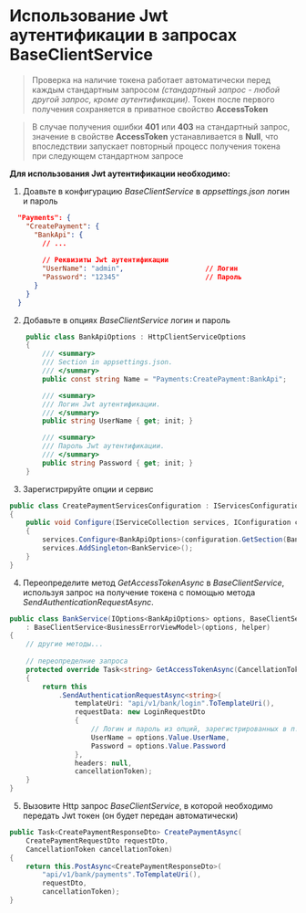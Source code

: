 # Использование Jwt аутентификации в запросах BaseClientService

> Проверка на наличие токена работает автоматически перед каждым стандартным запросом  _(стандартный запрос - любой другой запрос, кроме аутентификации)_. Токен после первого получения сохраняется в приватное свойство **AccessToken**

> В случае получения ошибки **401** или **403** на стандартный запрос, значение в свойстве **AccessToken** устанавливается в **Null**, что впоследствии запускает повторный процесс получения токена при следующем  стандартном запросе

**Для использования Jwt аутентификации необходимо:**
1. Доавьте в конфигурацию _BaseClientService_ в _appsettings.json_ логин и пароль
```json
  "Payments": {
    "CreatePayment": {
      "BankApi": {
        // ...
        
        // Реквизиты Jwt аутентификации
        "UserName": "admin",                    // Логин
        "Password": "12345"                     // Пароль
      }
    }
  }
```

2. Добавьте в опциях _BaseClientService_ логин и пароль
```csharp
    public class BankApiOptions : HttpClientServiceOptions
    {
        /// <summary>
        /// Section in appsettings.json.
        /// </summary>
        public const string Name = "Payments:CreatePayment:BankApi";

        /// <summary>
        /// Логин Jwt аутентификации.
        /// </summary>
        public string UserName { get; init; }

        /// <summary>
        /// Пароль Jwt аутентификации.
        /// </summary>
        public string Password { get; init; }
    }
```

3. Зарегистрируйте опции и сервис
```csharp
public class CreatePaymentServicesConfiguration : IServicesConfiguration
{
    public void Configure(IServiceCollection services, IConfiguration configuration)
    {
        services.Configure<BankApiOptions>(configuration.GetSection(BankApiOptions.Name));
        services.AddSingleton<BankService>();
    }
}
```

4. Переопределите метод _GetAccessTokenAsync_ в _BaseClientService_, используя запрос на получение токена с помощью метода _SendAuthenticationRequestAsync_.
```csharp
public class BankService(IOptions<BankApiOptions> options, BaseClientServiceHelper helper)
    : BaseClientService<BusinessErrorViewModel>(options, helper)
{
    // другие методы...
    
    // переопределние запроса
    protected override Task<string> GetAccessTokenAsync(CancellationToken cancellationToken)
    {
        return this
            .SendAuthenticationRequestAsync<string>(
                templateUri: "api/v1/bank/login".ToTemplateUri(),
                requestData: new LoginRequestDto
                {
                    // Логин и пароль из опций, зарегистрированных в п.2
                    UserName = options.Value.UserName,
                    Password = options.Value.Password
                },
                headers: null,
                cancellationToken);
    }
}
```

5. Вызовите Http запрос _BaseClientService_, в которой необходимо передать Jwt токен (он будет передан автоматически)
```csharp
public Task<CreatePaymentResponseDto> CreatePaymentAsync(
    CreatePaymentRequestDto requestDto,
    CancellationToken cancellationToken)
{
    return this.PostAsync<CreatePaymentResponseDto>(
        "api/v1/bank/payments".ToTemplateUri(),
        requestDto,
        cancellationToken);
}
```
